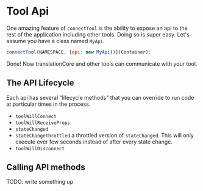 # Tool Api

One amazing feature of `connectTool` is the ability to expose an api to the rest of the application including other tools.
Doing so is super easy. Let's assume you have a class named `MyApi`.

```js
connectTool(NAMESPACE, {api: new MyApi()}(Container);
```

Done! Now translationCore and other tools can communicate with your tool.

## The API Lifecycle

Each api has several "lifecycle methods" that you can override to run code at particular times in the process.

* `toolWillConnect`
* `toolWillReceiveProps`
* `stateChanged`
* `stateChangeThrottled` a throttled version of `stateChanged`. This will only execute ever few seconds instead of after every state change.
* `toolWillDisconnect`

## Calling API methods

TODO: write something up
